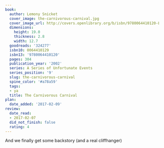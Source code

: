```yaml
---
book:
  author: Lemony Snicket
  cover_image: the-carnivorous-carnival.jpg
  cover_image_url: http://covers.openlibrary.org/b/isbn/9780064410120-L.jpg
  dimensions:
    height: 19.0
    thickness: 2.8
    width: 12.7
  goodreads: '324277'
  isbn10: 0064410129
  isbn13: '9780064410120'
  pages: 304
  publication_year: '2002'
  series: A Series of Unfortunate Events
  series_position: '9'
  slug: the-carnivorous-carnival
  spine_color: '#a78a59'
  tags:
  - ya
  title: The Carnivorous Carnival
plan:
  date_added: '2017-02-09'
review:
  date_read:
  - 2017-02-07
  did_not_finish: false
  rating: 4
---
```


And we finally get some backstory (and a real cliffhanger)
